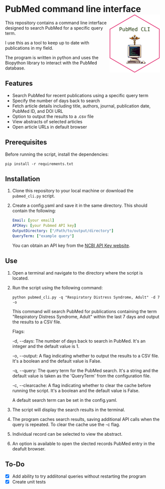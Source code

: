 # PubMed command line interface <img src="logo.png" align="right" height="190"/>

This repository contains a command line interface designed to search PubMed for a specific query term. 

I use this as a tool to keep up to date with publications in my field. 

The program is written in python and uses the Biopython library to interact with the PubMed database. 

## Features

- Search PubMed for recent publications using a specific query term
- Specify the number of days back to search
- Fetch article details including title, authors, journal, publication date, PubMed ID, and DOI URL
- Option to output the results to a .csv file
- View abstracts of selected articles
- Open article URLs in default browser

## Prerequisites

Before running the script, install the dependencies:

```
pip install -r requirements.txt
```

## Installation

1. Clone this repository to your local machine or download the `pubmed_cli.py` script.
2. Create a config.yaml and save it in the same directory. This should contain the following:

   ```yaml
   Email: [your email]
   APIKey: [your Pubmed API key]
   OutputDirectory: ["/Path/to/output/directory"]
   QueryTerm: ["example query"]
   ```
   You can obtain an API key from the [NCBI API Key website](https://ncbiinsights.ncbi.nlm.nih.gov/2017/11/02/new-api-keys-for-the-e-utilities/).

## Use

1. Open a terminal and navigate to the directory where the script is located. 
2. Run the script using the following command:

   ```shell
   python pubmed_cli.py -q "Respiratory Distress Syndrome, Adult" -d 7 -o
   ```
   This command will search PubMed for publications containing the term "Respiratory Distress Syndrome, Adult" within the last 7 days and output the results to a CSV file.

   Flags:

    -d, --days: The number of days back to search in PubMed. It's an integer and the default value is 1.

    -o, --output: A flag indicating whether to output the results to a CSV file. It's a boolean and the default value is False.

    -q, --query: The query term for the PubMed search. It's a string and the default value is taken as the 'QueryTerm' from the configuration file.

     -c, --clearcache: A flag indicating whether to clear the cache before running the script. It's a boolean and the default value is False.

   A default search term can be set in the config.yaml.
4. The script will display the search results in the terminal. 
5. The program caches search results, saving additional API calls when the query is repeated. To clear the cache use the -c flag.
6. Individual record can be selected to view the abstract.
7. An option is available to open the slected records PubMed entry in the deafult browser.

## To-Do

- [x] Add ability to try addiitonal queries without restarting the program
- [x] Create unit tests
